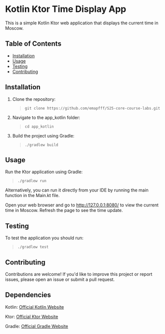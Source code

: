 # Kotlin Ktor Time Display App

This is a simple Kotlin Ktor web application that displays the current time in Moscow.

## Table of Contents

- [Installation](#installation)
- [Usage](#usage)
- [Testing](#testing)
- [Contributing](#contributing)

## Installation


1. Clone the repository:
    >`git clone https://github.com/emapfff/S25-core-course-labs.git`

2. Navigate to the app_kotlin folder:
    >`cd app_kotlin`

3. Build the project using Gradle:
    >`./gradlew build`

## Usage
Run the Ktor application using Gradle:
> `./gradlew run`

Alternatively, you can run it directly from your IDE by running the main function in the Main.kt file.

Open your web browser and go to http://127.0.0.1:8080/ to view the current time in Moscow. Refresh the page to see the time update.

## Testing
To test the application you should run:

>`./gradlew test`

## Contributing
Contributions are welcome! If you'd like to improve this project or report issues, please open an issue or submit a pull request.

## Dependencies
Kotlin: [Official Kotlin Website](https://kotlinlang.org/)

Ktor: [Official Ktor Website](https://ktor.io/)

Gradle: [Official Gradle Website](https://gradle.org/)